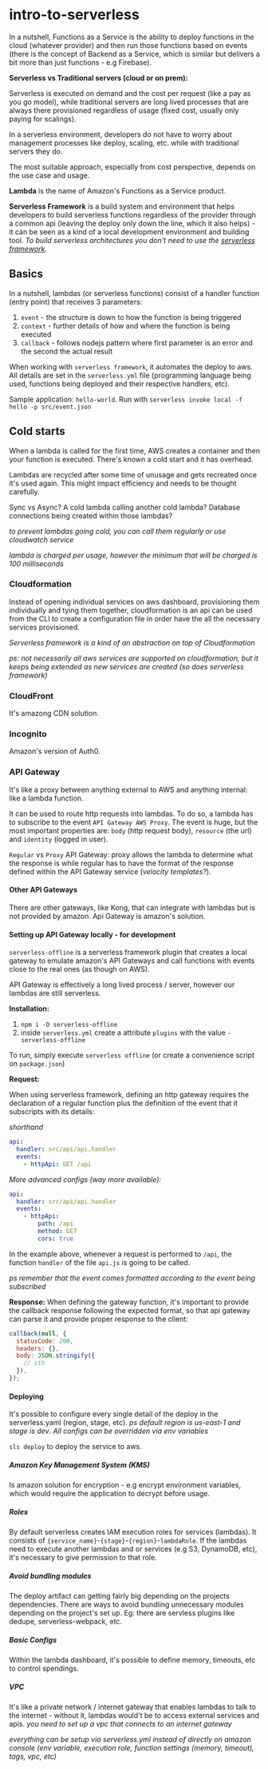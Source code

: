 # intro-to-serverless

In a nutshell, Functions as a Service is the ability to deploy functions in the cloud (whatever provider) and then run those functions based on events (there is the concept of Backend as a Service,
which is similar but delivers a bit more than just functions - e.g Firebase).

**Serverless vs Traditional servers (cloud or on prem):**

Serverless is executed on demand and the cost per request (like a pay as you go model), while traditional servers are long lived processes that are always there provisioned regardless of usage (fixed cost, usually only paying for scalings).

In a serverless environment, developers do not have to worry about management processes like deploy, scaling, etc. while with traditional servers they do.

The most suitable approach, especially from cost perspective, depends on the use case and usage.

**Lambda** is the name of Amazon's Functions as a Service product.

**Serverless Framework** is a build system and environment that helps developers to build serverless functions regardless of the provider through a common api (leaving the deploy only down the line, which it also helps) -
it can be seen as a kind of a local development environment and building tool. _To build serverless architectures you don't need to use the [serverless framework](https://serverless.com)._

## Basics

In a nutshell, lambdas (or serverless functions) consist of a handler function (entry point) that receives 3 parameters:

1. `event` - the structure is down to how the function is being triggered
2. `context` - further details of how and where the function is being executed
3. `callback` - follows nodejs pattern where first parameter is an error and the second the actual result

When working with `serverless framework`, it automates the deploy to aws. All details are set in the `serverless.yml` file (programming language being used, functions being deployed and their respective handlers, etc).

Sample application: `hello-world`. Run with `serverless invoke local -f hello -p src/event.json`

## Cold starts

When a lambda is called for the first time, AWS creates a container and then your function is executed. There's known a cold start and it has overhead.

Lambdas are recycled after some time of unusage and gets recreated once it's used again. This might impact efficiency and needs to be thought carefully.

Sync vs Async? A cold lambda calling another cold lambda? Database connections being created within those lambdas?

_to prevent lambdas going cold, you can call them regularly or use cloudwatch service_

_lambda is charged per usage, however the minimum that will be charged is 100 milliseconds_

### Cloudformation

Instead of opening individual services on aws dashboard, provisioning them individually and tying them together,
cloudformation is an api can be used from the CLI to create a configuration file in order have the all the necessary services provisioned.

_Serverless framework is a kind of an abstraction on top of Cloudformation_

_ps: not necessarily all aws services are supported on cloudformation, but it keeps being extended as new services are created (so does serverless framework)_

### CloudFront

It's amazong CDN solution.

### Incognito

Amazon's version of Auth0.

### API Gateway

It's like a proxy between anything external to AWS and anything internal: like a lambda function.

It can be used to route http requests into lambdas. To do so, a lambda has to subscribe to the event `API Gateway AWS Proxy`. The event is huge, but the most important properties are: `body` (http request body), `resource` (the url) and `identity` (logged in user).

`Regular` vs `Proxy` API Gateway: proxy allows the lambda to determine what the response is while regular has to have the format of the response defined within the API Gateway service (_velocity templates?_).

#### Other API Gateways

There are other gateways, like Kong, that can integrate with lambdas but is not provided by amazon.
Api Gateway is amazon's solution.

#### Setting up API Gateway locally - for development

`serverless-offline` is a serverless framework plugin that creates a local gateway to emulate
amazon's API Gateways and call functions with events close to the real ones (as though on AWS).

API Gateway is effectively a long lived process / server, however our lambdas are still serverless.

**Installation:**

1. `npm i -D serverless-offline`
2. inside `serverless.yml` create a attribute `plugins` with the value `- serverless-offline`

To run, simply execute `serverless offline` (or create a convenience script on `package.json`)

**Request:**

When using serverless framework, defining an http gateway requires the declaration of a regular function plus the definition of the event that it subscripts with its details:

_shorthand_

```yaml
api:
  handler: src/api/api.handler
  events:
    - httpApi: GET /api
```

_More advanced configs (way more available):_

```yaml
api:
  handler: src/api/api.handler
  events:
    - httpApi:
        path: /api
        method: GET
        cors: true
```

In the example above, whenever a request is performed to `/api`, the function `handler` of the file `api.js` is going to be called.

_ps remember that the event comes formatted according to the event being subscribed_

**Response:**
When defining the gateway function, it's important to provide the callback response following the expected format, so that api gateway can parse it and provide proper response to the client:

```javascript
callback(null, {
  statusCode: 200,
  headers: {},
  body: JSON.stringify({
    // sth
  }),
});
```

#### Deploying

It's possible to configure every single detail of the deploy in the serverless.yaml (region, stage, etc). _ps default region is us-east-1 and stage is dev_. _All configs can be overridden via env variables_

`sls deploy` to deploy the service to aws.

##### Amazon Key Management System (KMS)

Is amazon solution for encryption - e.g encrypt environment variables, which would require the application to decrypt before usage.

##### Roles

By default serverless creates IAM execution roles for services (lambdas). It consists of `{service_name}`-`{stage}`-`{region}`-`lambdaRole`. If the lambdas need to execute another lambdas and or services (e.g S3, DynamoDB, etc), it's necessary to give permission to that role.

##### Avoid bundling modules

The deploy artifact can getting fairly big depending on the projects dependencies. There are ways to avoid bundling unnecessary modules depending on the project's set up. Eg: there are servless plugins like dedupe, serverless-webpack, etc.

##### Basic Configs

Within the lambda dashboard, it's possible to define memory, timeouts, etc to control spendings.

##### VPC

It's like a private network / internet gateway that enables lambdas to talk to the internet - without it, lambdas would't be to access external services and apis. _you need to set up a vpc that connects to an internet gateway_

_everything can be setup via serverless.yml instead of directly on amazon console (env variable, execution role, function settings (memory, timeout), tags, vpc, etc)_
